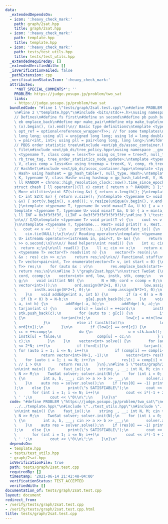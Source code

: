 ```yaml
---
data:
  _extendedDependsOn:
  - icon: ':heavy_check_mark:'
    path: graph/2sat.hpp
    title: graph/2sat.hpp
  - icon: ':heavy_check_mark:'
    path: template.hpp
    title: template.hpp
  - icon: ':heavy_check_mark:'
    path: tests/test_utils.hpp
    title: tests/test_utils.hpp
  _extendedRequiredBy: []
  _extendedVerifiedWith: []
  _isVerificationFailed: false
  _pathExtension: cpp
  _verificationStatusIcon: ':heavy_check_mark:'
  attributes:
    '*NOT_SPECIAL_COMMENTS*': ''
    PROBLEM: https://judge.yosupo.jp/problem/two_sat
    links:
    - https://judge.yosupo.jp/problem/two_sat
  bundledCode: "#line 1 \"tests/graph/2sat.test.cpp\"\n#define PROBLEM \"https://judge.yosupo.jp/problem/two_sat\"\
    \n#line 2 \"template.hpp\"\n#include <bits/stdc++.h>\nusing namespace std;\n\n\
    // Defines\n#define fs first\n#define sn second\n#define pb push_back\n#define\
    \ eb emplace_back\n#define mpr make_pair\n#define mtp make_tuple\n#define all(x)\
    \ (x).begin(), (x).end()\n// Basic type definitions\ntemplate <typename T> using\
    \ opt_ref = optional<reference_wrapper<T>>; // for some templates\nusing ll =\
    \ long long; using ull = unsigned long long; using ld = long double;\nusing pii\
    \ = pair<int, int>; using pll = pair<long long, long long>;\n#ifdef __GNUG__\n\
    // PBDS order statistic tree\n#include <ext/pb_ds/assoc_container.hpp> // Common\
    \ file\n#include <ext/pb_ds/tree_policy.hpp>\nusing namespace __gnu_pbds;\ntemplate\
    \ <typename T, class comp = less<T>> using os_tree = tree<T, null_type, comp,\
    \ rb_tree_tag, tree_order_statistics_node_update>;\ntemplate <typename K, typename\
    \ V, class comp = less<K>> using treemap = tree<K, V, comp, rb_tree_tag, tree_order_statistics_node_update>;\n\
    // HashSet\n#include <ext/pb_ds/assoc_container.hpp>\ntemplate <typename T, class\
    \ Hash> using hashset = gp_hash_table<T, null_type, Hash>;\ntemplate <typename\
    \ K, typename V, class Hash> using hashmap = gp_hash_table<K, V, Hash>;\nconst\
    \ ll RANDOM = chrono::high_resolution_clock::now().time_since_epoch().count();\n\
    struct chash { ll operator()(ll x) const { return x ^ RANDOM; } };\n#endif\n//\
    \ More utilities\nint SZ(string &v) { return v.length(); }\ntemplate <typename\
    \ C> int SZ(C &v) { return v.size(); }\ntemplate <typename C> void UNIQUE(vector<C>\
    \ &v) { sort(v.begin(), v.end()); v.resize(unique(v.begin(), v.end()) - v.begin());\
    \ }\ntemplate <typename T, typename U> void maxa(T &a, U b) { a = max(a, b); }\n\
    template <typename T, typename U> void mina(T &a, U b) { a = min(a, b); }\nconst\
    \ ll INF = 0x3f3f3f3f, LLINF = 0x3f3f3f3f3f3f3f3f;\n#line 3 \"tests/test_utils.hpp\"\
    \n\n// I/O\ntemplate <typename T> void print(T v) {\n    cout << v << '\\n';\n\
    }\n\ntemplate <typename T, typename... Rest> void print(T v, Rest... vs) {\n \
    \   cout << v << ' ';\n    print(vs...);\n}\n\nvoid fast_io() {\n    ios_base::sync_with_stdio(false);\n\
    \    cin.tie(NULL);\n}\n\n// Reading operators\ntemplate <typename T, typename\
    \ U> istream& operator>>(istream& in, pair<T, U> &o) {\n    return in >> o.first\
    \ >> o.second;\n}\n\n// Read helpers\nint readi() {\n    int x; cin >> x;\n  \
    \  return x;\n}\n\nll readl() {\n    ll x; cin >> x;\n    return x;\n}\n\ntemplate\
    \ <typename T> vector<T> readv(int n) {\n    vector<T> res(n);\n    for (auto\
    \ &x : res) cin >> x;\n    return res;\n}\n\n// Functional stuff\ntemplate <typename\
    \ T> vector<pair<int, T>> enumerate(vector<T> v, int start = 0) {\n    vector<pair<int,\
    \ T>> res;\n    for (auto &x : v)\n        res.emplace_back(start++, x);\n   \
    \ return res;\n}\n\n#line 3 \"graph/2sat.hpp\"\n\nstruct TwoSat {\n    int N,\
    \ cord, ccomp;\n    vector<int> ord, low, instk, stk, comp;\n    vector<vector<int>>\
    \ g;\n    void init(int N0) {\n        N = N0; cord = ccomp = 0;\n        g.assign(N*2+1,\
    \ vector<int>());\n        ord.assign(N*2+1, 0);\n        low.assign(N*2+1, 0);\n\
    \        instk.assign(N*2+1, 0);\n        comp.assign(N*2+1, 0);\n        stk.clear();\n\
    \    }\n    void addEdge(int a, int b) {\n        if (a < 0) a = N-a;\n      \
    \  if (b < 0) b = N-b;\n        g[a].push_back(b);\n    }\n    void addOr(int\
    \ a, int b) {\n        addEdge(-a, b);\n        addEdge(-b, a);\n    }\n    void\
    \ tarjan(int c) {\n        ord[c] = low[c] = ++cord;\n        instk[c] = true;\
    \ stk.push_back(c);\n        for (auto to : g[c]) {\n            if (!ord[to])\
    \ {\n                tarjan(to);\n                low[c] = min(low[c], low[to]);\n\
    \            }\n            else if (instk[to])\n                low[c] = min(low[c],\
    \ ord[to]);\n        }\n\n        if (low[c] == ord[c]) {\n            int u,\
    \ cc = ++ccomp;\n            do {\n                u = stk.back(); stk.pop_back();\
    \ instk[u] = false;\n                comp[u] = cc;\n            } while (u !=\
    \ c);\n        }\n    }\n    vector<int> solve() {\n        for (auto i = 1; i\
    \ <= 2*N; i++)\n            if (!ord[i])\n                tarjan(i);\n       \
    \ for (auto i = 1; i <= N; i++)\n            if (comp[i] == comp[i+N])\n     \
    \           return vector<int>(N+1, -1);\n        vector<int> res(N+1);\n    \
    \    for (auto i = 1; i <= N; i++)\n            res[i] = comp[i] < comp[i+N];\
    \ // 1 > 0\n        return res;\n    }\n};\n#line 5 \"tests/graph/2sat.test.cpp\"\
    \n\nint main() {\n    fast_io();\n    string _, __; int N, M; cin >> _ >> __ >>\
    \ N >> M;\n    TwoSat solver; solver.init(N);\n    for (int i = 0; i < M; i++)\
    \ {\n        int a, b, ___; cin >> a >> b >> ___;\n        solver.addOr(a, b);\n\
    \    }\n    auto res = solver.solve();\n    if (res[0] == -1) print(\"s UNSATISFIABLE\"\
    );\n    else {\n        print(\"s SATISFIABLE\");\n        cout << \"v \";\n \
    \       for (int i = 1; i <= N; i++)\n            cout << i*(-1 + 2*res[i]) <<\
    \ ' ';\n        cout << \"0\\n\";\n    }\n}\n"
  code: "#define PROBLEM \"https://judge.yosupo.jp/problem/two_sat\"\n#include \"\
    ../../template.hpp\"\n#include \"../test_utils.hpp\"\n#include \"../../graph/2sat.hpp\"\
    \n\nint main() {\n    fast_io();\n    string _, __; int N, M; cin >> _ >> __ >>\
    \ N >> M;\n    TwoSat solver; solver.init(N);\n    for (int i = 0; i < M; i++)\
    \ {\n        int a, b, ___; cin >> a >> b >> ___;\n        solver.addOr(a, b);\n\
    \    }\n    auto res = solver.solve();\n    if (res[0] == -1) print(\"s UNSATISFIABLE\"\
    );\n    else {\n        print(\"s SATISFIABLE\");\n        cout << \"v \";\n \
    \       for (int i = 1; i <= N; i++)\n            cout << i*(-1 + 2*res[i]) <<\
    \ ' ';\n        cout << \"0\\n\";\n    }\n}\n"
  dependsOn:
  - template.hpp
  - tests/test_utils.hpp
  - graph/2sat.hpp
  isVerificationFile: true
  path: tests/graph/2sat.test.cpp
  requiredBy: []
  timestamp: '2021-06-14 21:42:48-04:00'
  verificationStatus: TEST_ACCEPTED
  verifiedWith: []
documentation_of: tests/graph/2sat.test.cpp
layout: document
redirect_from:
- /verify/tests/graph/2sat.test.cpp
- /verify/tests/graph/2sat.test.cpp.html
title: tests/graph/2sat.test.cpp
---
```

